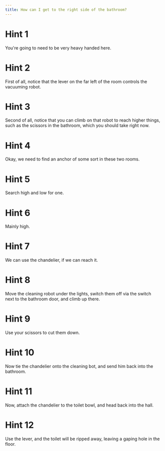 ```yaml
---
title: How can I get to the right side of the bathroom?
---
```

# Hint 1
You're going to need to be very heavy handed here.

# Hint 2
First of all, notice that the lever on the far left of the room controls the vacuuming robot.

# Hint 3
Second of all, notice that you can climb on that robot to reach higher things, such as the scissors in the bathroom, which you should take right now.

# Hint 4
Okay, we need to find an anchor of some sort in these two rooms.

# Hint 5
Search high and low for one.

# Hint 6
Mainly high.

# Hint 7
We can use the chandelier, if we can reach it.

# Hint 8
Move the cleaning robot under the lights, switch them off via the switch next to the bathroom door, and climb up there.

# Hint 9
Use your scissors to cut them down.

# Hint 10
Now tie the chandelier onto the cleaning bot, and send him back into the bathroom.

# Hint 11
Now, attach the chandelier to the toilet bowl, and head back into the hall.

# Hint 12
Use the lever, and the toilet will be ripped away, leaving a gaping hole in the floor.

